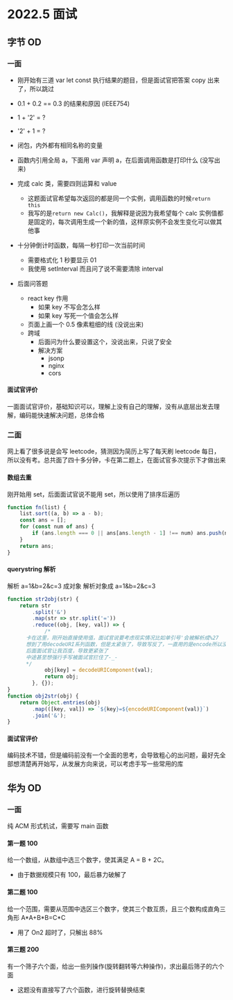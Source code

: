 # 2022.5 面试

## 字节 OD

### 一面

-   刚开始有三道 var let const 执行结果的题目，但是面试官把答案 copy 出来了，所以跳过
-   0.1 + 0.2 == 0.3 的结果和原因 (IEEE754)
-   1 + '2' = ?
-   '2' + 1 = ?
-   闭包，内外都有相同名称的变量
-   函数内引用全局 a，下面用 var 声明 a，在后面调用函数是打印什么 (没写出来)
-   完成 calc 类，需要四则运算和 value
    -   这题面试官希望每次返回的都是同一个实例，调用函数的时候`return this`
    -   我写的是`return new Calc()`，我解释是说因为我希望每个 calc 实例值都是固定的，每次调用生成一个新的值，这样原实例不会发生变化可以做其他事
-   十分钟倒计时函数，每隔一秒打印一次当前时间

    -   需要格式化 1 秒要显示 01
    -   我使用 setInterval 而且问了说不需要清除 interval

-   后面问答题

    -   react key 作用
        -   如果 key 不写会怎么样
        -   如果 key 写死一个值会怎么样
    -   页面上画一个 0.5 像素粗细的线 (没说出来)
    -   跨域
        -   后面问为什么要设置这个，没说出来，只说了安全
        -   解决方案
            -   jsonp
            -   nginx
            -   cors

#### 面试官评价

一面面试官评价，基础知识可以，理解上没有自己的理解，没有从底层出发去理解，编码能快速解决问题，总体合格

### 二面

网上看了很多说是会写 leetcode，猜测因为简历上写了每天刷 leetcode 每日，所以没有考。总共面了四十多分钟，卡在第二题上，在面试官多次提示下才做出来

#### 数组去重

刚开始用 set，后面面试官说不能用 set，所以使用了排序后遍历

```js
function fn(list) {
    list.sort((a, b) => a - b);
    const ans = [];
    for (const num of ans) {
        if (ans.length === 0 || ans[ans.length - 1] !== num) ans.push(num);
    }
    return ans;
}
```

#### querystring 解析

解析 a=1&b=2&c=3 成对象
解析对象成 a=1&b=2&c=3

```js
function str2obj(str) {
    return str
        .split('&')
        .map(str => str.split('='))
        .reduce((obj, [key, val]) => {
            /*
      卡在这里，刚开始直接使用值，面试官说要考虑现实情况比如单引号'会被解析成%27
      想到了用decodeURI系列函数，但是太紧张了，导致写反了，一直用的是encode所以没做出来
      后面面试官让我百度，导致更紧张了
      中途甚至想强行手写被面试官拦住了-_-
      */
            obj[key] = decodeURIComponent(val);
            return obj;
        }, {});
}
function obj2str(obj) {
    return Object.entries(obj)
        .map(([key, val]) => `${key}=${encodeURIComponent(val)}`)
        .join('&');
}
```

#### 面试官评价

编码技术不错，但是编码前没有一个全面的思考，会导致粗心的出问题，最好先全部想清楚再开始写，从发展方向来说，可以考虑手写一些常用的库

## 华为 OD

### 一面

纯 ACM 形式机试，需要写 main 函数

#### 第一题 100

给一个数组，从数组中选三个数字，使其满足 A = B + 2C。

-   由于数据规模只有 100，最后暴力破解了

#### 第二题 100

给一个范围，需要从范围中选区三个数字，使其三个数互质，且三个数构成直角三角形 A\*A+B\*B=C\*C

-   用了 On2 超时了，只解出 88%

#### 第三题 200

有一个筛子六个面，给出一些列操作(旋转翻转等六种操作)，求出最后筛子的六个面

-   这题没有直接写了六个函数，进行旋转替换结束
